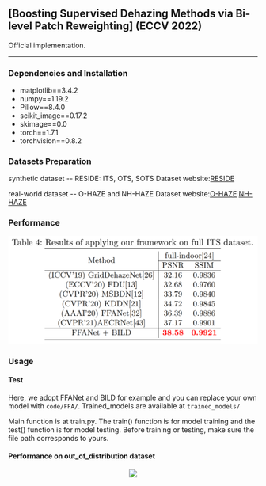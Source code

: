 ##  [Boosting Supervised Dehazing Methods via Bi-level Patch Reweighting] (ECCV 2022)
 Official implementation.

---

### Dependencies and Installation

* matplotlib==3.4.2
* numpy==1.19.2
* Pillow==8.4.0
* scikit_image==0.17.2
* skimage==0.0
* torch==1.7.1
* torchvision==0.8.2

### Datasets Preparation
synthetic dataset  -- RESIDE: ITS, OTS, SOTS
Dataset website:[RESIDE](https://sites.google.com/view/reside-dehaze-datasets/)

real-world dataset -- O-HAZE and NH-HAZE
Dataset website:[O-HAZE](https://data.vision.ee.ethz.ch/cvl/ntire18/o-haze/)
				[NH-HAZE](https://data.vision.ee.ethz.ch/cvl/ntire20/nh-haze/)



### Performance
<p align='center'>
<img src="fig/performance.png"> 

### Usage

#### Test
Here, we adopt FFANet and BILD for example and you can replace your own model with `code/FFA/`.
Trained_models are available at `trained_models/`

Main function is at train.py. The train() function is for model training and the test() function is for model testing.
Before training or testing, make sure the file path corresponds to yours.

#### Performance on out_of_distribution dataset

<p align='center'>
<img src="fig/out_of_distribution_dataset_image.png"> 

